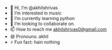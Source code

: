 - 👋 Hi, I’m @akhilshrivas
- 👀 I’m interested in music
- 🌱 I’m currently learning python
- 💞️ I’m looking to collaborate on.
- 📫 How to reach me akhilshrivas0@gmail.com
- 😄 Pronouns: akhil
- ⚡ Fun fact: hain nothing

<!---
akhilshrivas/akhilshrivas is a ✨ special ✨ repository because its `README.md` (this file) appears on your GitHub profile.
You can click the Preview link to take a look at your changes.
--->
